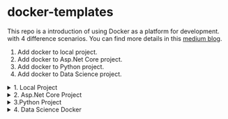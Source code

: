 # docker-templates

This repo is a introduction of using Docker as a platform for development. with 4 difference scenarios. You can find more details in this [medium blog](https://medium.com/@sandropucp/introduction-to-docker-for-developers-93265abeac66).

1. Add docker to local project.
2. Add docker to Asp.Net Core project.
3. Add docker to Python project.
4. Add docker to Data Science project.

<details>
  <summary>1. Local Project</summary>

```docker
# Linux, Mac, and WSL
docker run -d -p 8080:5063 -v $(pwd):/var/www -w "/var/www" mcr.microsoft.com/dotnet/sdk bash -c "dotnet watch run"

# PowerShell
docker run -d -p 8080:5063 -v ${PWD}:/var/www -w "/var/www" mcr.microsoft.com/dotnet/sdk bash -c "dotnet watch run"
```

</details>

<details>
  <summary>2. Asp.Net Core Project</summary>

```docker
# Build the image using:
docker build -t aspnetcore-sdk .

# Run the image using:
docker run -d -p 5199:5199 -v ${PWD}:/app aspnetcore-sdk
````

</details>

<details>
  <summary>3.Python Project</summary>

```docker
# Go to local folder
cd..

# Build the image:
docker build . -t python_flask

# Get the IMAGEID:
docker images

# Create Container
docker run -d -p 5000:5000 [IMAGEID]

# Stop Container
docker stop [IMAGEID]
````

</details>

<details>
  <summary>4. Data Science Docker</summary>

```docker
# Build the image:
$ docker build . -t datascience

# Get the IMAGEID:
docker images

# Create Container
docker run -it -v ${PWD}:/home/jupyter -p 8888:8888 [IMAGEID]

# Stop Container
docker stop [IMAGEID]
```

</details>
